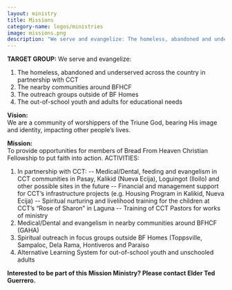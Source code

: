 ```yaml
---
layout: ministry
title: Missions
category-name: logos/ministries
image: missions.png
description: "We serve and evangelize: The homeless, abandoned and underserved across the country in partnership with CCT, The nearby communities around BFHCF, The outreach groups outside of BF Homes, The out-of-school youth and adults for educational needs"
---
```

 
**TARGET GROUP:** We serve and evangelize:
1. The homeless, abandoned and underserved across the country in
partnership with CCT
2. The nearby communities around BFHCF
3. The outreach groups outside of BF Homes
4. The out-of-school youth and adults for educational needs

**Vision:**  
We are a community of worshippers of the Triune God, bearing His
image and identity, impacting other people’s lives.

**Mission:**  
To provide opportunities for members of Bread From Heaven
Christian Fellowship to put faith into action.
ACTIVITIES:
1. In partnership with CCT:
-- Medical/Dental, feeding and evangelism in CCT communities in Pasay,
Kalikid (Nueva Ecija), Loguingot (Iloilo) and other possible sites in the future
-- Financial and management support for CCT’s infrastructure projects
(e.g. Housing Program in Kalikid, Nueva Ecija)
-- Spiritual nurturing and livelihood training for the children at CCT’s
“Rose of Sharon” in Laguna
-- Training of CCT Pastors for works of ministry
2. Medical/Dental and evangelism in nearby communities around BFHCF
(GAHA)
3. Spiritual outreach in focus groups outside BF Homes (Toppsville,
Sampaloc, Dela Rama, Hontiveros and Paraiso
4. Alternative Learning System for out-of-school youth and unschooled adults

**Interested to be part of this Mission Ministry? Please contact Elder Ted Guerrero.**
